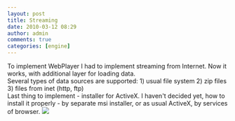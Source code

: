 ```yaml
---
layout: post
title: Streaming
date: 2010-03-12 08:29
author: admin
comments: true
categories: [engine]
---
```

To implement WebPlayer I had to implement streaming from Internet. Now it works, with additional layer for loading data.  <br />  Several types of data sources are supported:  1) usual file system  2) zip files  3) files from inet (http, ftp)  <br />  Last thing to implement - installer for ActiveX. I haven't decided yet, how to install it properly - by separate msi installer, or as usual ActiveX, by services of browser.   <img src="http://lh4.ggpht.com/_LfYx03jjmdk/SGgkmN_3VkI/AAAAAAAAAEE/h7YEz75KKPQ/s288/Single%202008-06-30%2003-15-17-78.jpg" class = "image featured" />
